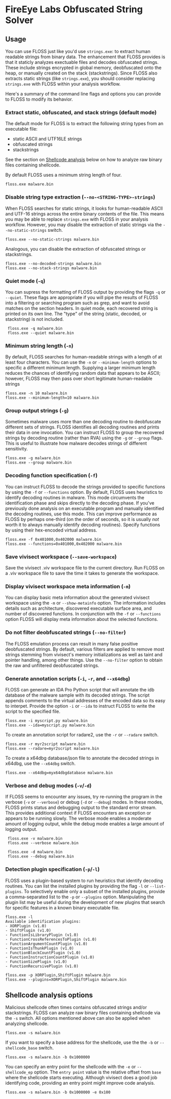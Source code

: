 # FireEye Labs Obfuscated String Solver

## Usage

You can use FLOSS just like you'd use `strings.exe`:
 to extract human readable strings from binary data.
The enhancement that FLOSS provides is that it staticly
 analyzes exectuable files and decodes obfuscated strings.
These include strings encrypted in global memory,
 deobfuscated onto the heap, or manually created on the
 stack (stackstrings).
Since FLOSS also extracts static strings (like `strings.exe`),
 you should consider replacing `strings.exe` with FLOSS
 within your analysis workflow.

Here's a summary of the command line flags and options you
 can provide to FLOSS to modify its behavior.


### Extract static, obfuscated, and stack strings (default mode)

The default mode for FLOSS is to extract the following string types from an executable file:
- static ASCII and UTF16LE strings
- obfuscated strings
- stackstrings

See the section on [Shellcode analysis](#shellcode) below on how to analyze raw binary files
containing shellcode.

By default FLOSS uses a minimum string length of four.

    floss.exe malware.bin


### Disable string type extraction (`--no-<STRING-TYPE>-strings`)

When FLOSS searches for static strings, it looks for
 human-readable ASCII and UTF-16 strings across the
 entire binary contents of the file.
This means you may be able to replace `strings.exe` with
 FLOSS in your analysis workflow. However, you may disable
 the extraction of static strings via the `--no-static-strings` switch.

    floss.exe --no-static-strings malware.bin

Analogous, you can disable the extraction of obfuscated strings or stackstrings.

    floss.exe --no-decoded-strings malware.bin
    floss.exe --no-stack-strings malware.bin


### Quiet mode (`-q`)

You can supress the formatting of FLOSS output by providing
 the flags `-q` or `--quiet`.
These flags are appropriate if you will pipe the results of FLOSS
 into a filtering or searching program such as grep, and
 want to avoid matches on the section headers.
In quiet mode, each recovered string is printed on its
 own line.
The "type" of the string (static, decoded, or stackstring)
 is not included.

     floss.exe -q malware.bin
     floss.exe --quiet malware.bin


### Minimum string length (`-n`)

By default, FLOSS searches for human-readable strings
 with a length of at least four characters.
You can use the `-n` or `--minimum-length` options to
 specific a different minimum length.
Supplying a larger minimum length reduces the chances
 of identifying random data that appears to be ASCII;
 however, FLOSS may then pass over short legitimate
 human-readable strings

    floss.exe -n 10 malware.bin
    floss.exe --minimum-length=10 malware.bin


### Group output strings (`-g`)

Sometimes malware uses more than one decoding routine
 to deobfuscate different sets of strings.
FLOSS identifies all decoding routines and prints
 their data in one invocation.
You can instruct FLOSS to group the recovered strings
 by decoding routine (rather than RVA) using the
 `-g` or `--group` flags.
This is useful to illustrate how malware decodes
 strings of different sensitivity.

    floss.exe -g malware.bin
    floss.exe --group malware.bin


### Decoding function specification (`-f`)

You can instruct FLOSS to decode the strings provided
 to specific functions by using the `-f` or `--functions`
 option.
By default, FLOSS uses heuristics to identify decoding
 routines in malware.
This mode circumvents the identification phase and skips
 directly to the decoding phase.
If you've previously done analysis on an executable program
 and manually identified the decoding routines, use
 this mode.
This can improve performance as FLOSS by perhaps one-third
 (on the order of seconds, so it is usually _not_ worth it
  to always manually identify decoding routines).
Specify functions by using their hex-encoded virtual address.

    floss.exe -f 0x401000,0x402000 malware.bin
    floss.exe --functions=0x401000,0x402000 malware.bin


### Save vivisect workspace (`--save-workspace`)

Save the vivisect .viv workspace file to the current directory. Run
FLOSS on a .viv workspace file to save the time it takes to generate
the workspace.


### Display vivisect workspace meta information (`-m`)

You can display basic meta information about the generated vivisect
workspace using the `-m` or `--show-metainfo` option. The information
includes details such as architecture, discovered executable surface area,
and number of discovered functions. In conjunction with the `-f` or
`--functions` option FLOSS will display meta information about the selected
functions.


### Do not filter deobfuscated strings (`--no-filter`)

The FLOSS emulation process can result in many false positive deobfuscated
strings. By default, various filters are applied to remove most strings
stemming from vivisect's memory initializations as well as taint and pointer
handling, among other things. Use the `--no-filter` option to obtain the
raw and unfiltered deobfuscated strings.


### Generate annotation scripts (`-i`, `-r`, and `--x64dbg`)

FLOSS can generate an IDA Pro Python script that will
 annotate the idb database of the malware sample with
 its decoded strings.
The script appends comments to the virtual addresses
 of the encoded data so its easy to interpet.
Provide the option `-i` or `--ida` to instruct FLOSS to
 write the script to the specified file.

    floss.exe -i myscript.py malware.bin
    floss.exe --ida=myscript.py malware.bin

To create an annotation script for radare2, use the `-r`
or `--radare` switch.

    floss.exe -r myr2script malware.bin
    floss.exe --radare=myr2script malware.bin

To create a x64dbg database/json file to annotate the decoded strings
in x64dbg, use the `--x64dbg` switch.

    floss.exe --x64dbg=myx64dbgdatabase malware.bin


### Verbose and debug modes (`-v`/`-d`)

If FLOSS seems to encounter any issues, try re-running the program
 in the verbose (`-v` or `--verbose`) or debug (`-d` or
 `--debug`) modes.
In these modes, FLOSS prints status and debugging output
 to the standard error stream.
This provides additional context if FLOSS encounters an
 exception or appears to be running slowly.
The verbose mode enables a moderate amount of logging output,
 while the debug mode enables a large amount of logging output.

     floss.exe -v malware.bin
     floss.exe --verbose malware.bin

     floss.exe -d malware.bin
     floss.exe --debug malware.bin


### Detection plugin specification (`-p`/`-l`)

FLOSS uses a plugin-based system to run heuristics
 that identify decoding routines.
You can list the installed plugins by providing the
 flag `-l` or `--list-plugins`.
To selectively enable only a subset of the installed plugins,
 provide a comma-separated list to the `-p` or `--plugins`
 option.
Manipulating the plugin list may be useful during the development
 of new plugins that search for specific features in a known
 binary executable file.

    floss.exe -l
    Available identification plugins:
    - XORPlugin (v1.0)
    - ShiftPlugin (v1.0)
    - FunctionIsLibraryPlugin (v1.0)
    - FunctionCrossReferencesToPlugin (v1.0)
    - FunctionArgumentCountPlugin (v1.0)
    - FunctionIsThunkPlugin (v1.0)
    - FunctionBlockCountPlugin (v1.0)
    - FunctionInstructionCountPlugin (v1.0)
    - FunctionSizePlugin (v1.0)
    - FunctionRecursivePlugin (v1.0)

    floss.exe -p XORPlugin,ShiftPlugin malware.bin
    floss.exe --plugins=XORPlugin,ShiftPlugin malware.bin


## <a name="shellcode"></a>Shellcode analysis options

Malicious shellcode often times contains obfuscated strings and/or stackstrings.
FLOSS can analyze raw binary files containing shellcode via the `-s` switch. All
options mentioned above can also be applied when analyzing shellcode.

    floss.exe -s malware.bin

If you want to specify a base address for the shellcode, use the the `-b` or
`--shellcode_base` switch.

    floss.exe -s malware.bin -b 0x1000000

You can specify an entry point for the shellcode with the `-e` or `--shellcode_ep`
option. The `entry point` value is the relative offset from `base` where the shellcode starts executing. Although vivisect does a good job identifying code, providing an entry point
might improve code analysis.

    floss.exe -s malware.bin -b 0x1000000 -e 0x100

